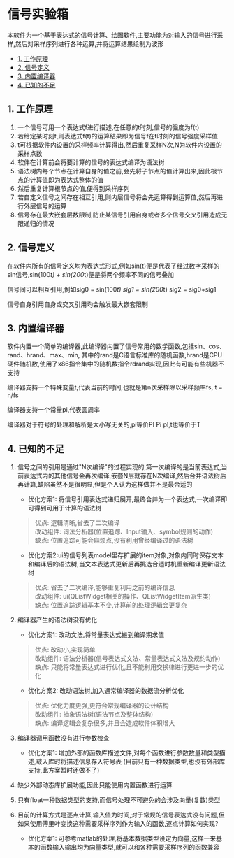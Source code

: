 # 信号实验箱

本软件为一个基于表达式的信号计算、绘图软件,主要功能为对输入的信号进行采样,然后对采样序列进行各种运算,并将运算结果绘制为波形

- [1. 工作原理](#1-工作原理)
- [2. 信号定义](#2-信号定义)
- [3. 内置编译器](#3-内置编译器)
- [4. 已知的不足](#4-已知的不足)

## 1. 工作原理

1. 一个信号可用一个表达式f进行描述,在任意的t时刻,信号的强度为f(t)
2. 若给定某时刻t,则表达式f(t)的运算结果即为信号f在t时刻的信号强度采样值
3. t可根据软件内设置的采样频率计算得出,然后重复采样N次,N为软件内设置的采样点数
4. 软件在计算前会将要计算的信号的表达式编译为语法树
5. 语法树内每个节点在计算自身的值之前,会先将子节点的值计算出来,因此根节点的计算值即为表达式整体的值
6. 然后重复计算根节点的值,便得到采样序列
7. 若自定义信号之间存在相互引用,则内层信号将会先运算得到运算值,然后再进行外层信号的运算
8. 信号存在最大嵌套层数限制,防止某信号引用自身或者多个信号交叉引用造成无限递归的情况

## 2. 信号定义

在软件内所有的信号定义均为表达式形式,例如sin(t)便是代表了经过数字采样的sin信号,sin(100*t) + sin(200*t)便是将两个频率不同的信号叠加  

信号间可以相互引用,例如sig0 = sin(100*t) sig1 = sin(200*t) sig2 = sig0+sig1  

信号自身引用自身或交叉引用均会触发最大嵌套限制

## 3. 内置编译器

软件内置一个简单的编译器,此编译器内置了信号常用的数学函数,包括sin、cos、rand、hrand、max、min,
其中的rand是C语言标准库的随机函数,hrand是CPU硬件随机数,使用了x86指令集中的随机数指令rdrand实现,因此有可能有些机器不支持

编译器支持一个特殊变量t,代表当前的时间,也就是第n次采样除以采样频率fs, t = n/fs

编译器支持一个常量pi,代表圆周率

编译器对于符号的处理和解析是大小写无关的,pi等价PI Pi pI,t也等价于T

## 4. 已知的不足

1. 信号之间的引用是通过"N次编译"的过程实现的,第一次编译的是当前表达式,当前表达式内的其他信号会再次编译,嵌套N层就存在N次编译,然后合并语法树后再计算,缺陷虽然不是很明显,但是个人认为这样做并不是最合适的
   - 优化方案1: 将信号引用表达式递归展开,最终合并为一个表达式,一次编译即可得到可用于计算的语法树
   >优点: 逻辑清晰,省去了二次编译  
   >改动组件: 词法分析器(位置追踪、Input输入、symbol规则的动作)  
   >缺点: 位置追踪可能会麻烦点,没有利用曾经编译过的语法树
   - 优化方案2:ui的信号列表model里存扩展的item对象,对象内同时保存文本和编译后的语法树,当文本表达式更新后再挑选合适时机重新编译更新语法树
   >优点: 省去了二次编译,能够重复利用之前的编译信息  
   >改动组件: ui(QListWidget相关的操作、QListWidgetItem派生类)  
   >缺点: 位置追踪逻辑基本不变,计算前的处理逻辑会更复杂

2. 编译器产生的语法树没有优化
    - 优化方案1: 改动文法,将常量表达式搬到编译期求值
    >优点: 改动小,实现简单  
    >改动组件: 语法分析器(信号表达式文法、常量表达式文法及规约动作)  
    >缺点: 只能将常量表达式进行优化,且不能利用交换律进行更进一步的优化
    - 优化方案2: 改动语法树,加入通常编译器的数据流分析优化
    >优点: 优化力度更强,更符合常规编译器的设计结构  
    >改动组件: 抽象语法树(语法节点及整体结构)  
    >缺点: 编译逻辑会复杂很多,并且会造成软件体积增大

3. 编译器调用函数没有进行参数检查
   - 优化方案1: 增加外部的函数库描述文件,对每个函数进行参数数量和类型描述,载入库时将描述信息存入符号表
    (目前只有一种数据类型,也没有外部库支持,此方案暂时还做不了)

4. 缺少外部动态库扩展功能,因此只能使用内置函数进行运算

5. 只有float一种数据类型的支持,而信号处理不可避免的会涉及向量(复数)类型

6. 目前的计算方式是逐点计算,输入值为时间,对于常规的信号表达式没有问题,但如果使用傅里叶变换这种需要采样序列作为输入的函数,逐点计算如何实现?
    - 优化方案1: 可参考matlab的处理,将基本数据类型设定为向量,这样一来基本的函数输入输出均为向量类型,就可以和各种需要采样序列的函数兼容
